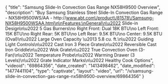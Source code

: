 {
    "title": "Samsung Slide-In Convection Gas Range NX58H9500 Overview",
    "description": "Buy Samsung Stainless Steel Slide-In Convection Gas Range - NX58H9500WS\/AA - http:\/\/www.abt.com\/product\/81578\/Samsung-NX58H9500WSAA.html\n\nFeatures:\nGeneral\n\u2022 Slide-in Design\n\u2022 5 Gas Burners\no Right Front: Dual 18K BTU\no Left Front: 15K BTU\no Right Rear: 5K BTU\no Left Rear: 9.5K BTU\no Center: 9.5K BTU (Oval)\n\u2022 Large Oven Capacity \u2013 5.8 cu. ft.\n\u2022 Guiding Light Controls\n\u2022 Cast Iron 3 Piece Grates\n\u2022 Reversible Cast Iron Griddle\n\u2022 Wok Grate\n\u2022 True Convection Oven (3-Fan)\n\u2022 Temperature Probe\n\u2022 Warming Drawer (3 Levels)\n\u2022 Grate Indicator Marks\n\u2022 Healthy Cook Options",
    "videoid": "69864356",
    "date_created": "1413498462",
    "date_modified": "1477441104",
    "type": "captivate",
    "layout": "video",
    "url": "\/v\/samsung-slide-in-convection-gas-range-nx58h9500-overview\/69864356"
}